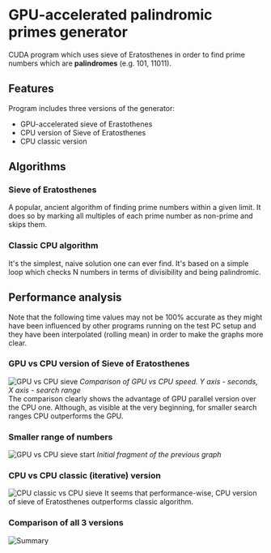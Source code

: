# GPU-accelerated palindromic primes generator
CUDA program which uses sieve of Eratosthenes in order to find prime numbers which are **palindromes**
(e.g. 101, 11011).
## Features
Program includes three versions of the generator:
- GPU-accelerated sieve of Erastothenes
- CPU version of Sieve of Eratosthenes
- CPU classic version
## Algorithms
### Sieve of Eratosthenes
A popular, ancient algorithm of finding prime numbers within a given limit. It does so by marking all multiples of each prime number as non-prime and skips them.
### Classic CPU algorithm
It's the simplest, naive solution one can ever find. It's based on a simple loop which checks N numbers in terms of divisibility and being palindromic.
## Performance analysis
Note that the following time values may not be 100% accurate as they might have been influenced by other programs running on the test PC setup and they have been interpolated (rolling mean) in order to make the graphs more clear.
### GPU vs CPU version of Sieve of Eratosthenes
![GPU vs CPU sieve](https://ochnik.me/public/gpu_cpu_sieve.png)
*Comparison of GPU vs CPU speed. Y axis - seconds, X axis - search range*<br>
The comparison clearly shows the advantage of GPU parallel version over the CPU one.
Although, as visible at the very beginning, for smaller search ranges CPU outperforms the GPU.
### Smaller range of numbers
![GPU vs CPU sieve start](https://ochnik.me/public/gpu_cpu_sieve_start.png)
*Initial fragment of the previous graph*
### CPU vs CPU classic (iterative) version
![CPU classic vs CPU sieve](https://ochnik.me/public/cpu_cpu_sieve.png)
It seems that performance-wise, CPU version of sieve of Eratosthenes outperforms classic algorithm.
### Comparison of all 3 versions
![Summary](https://ochnik.me/public/all.png)